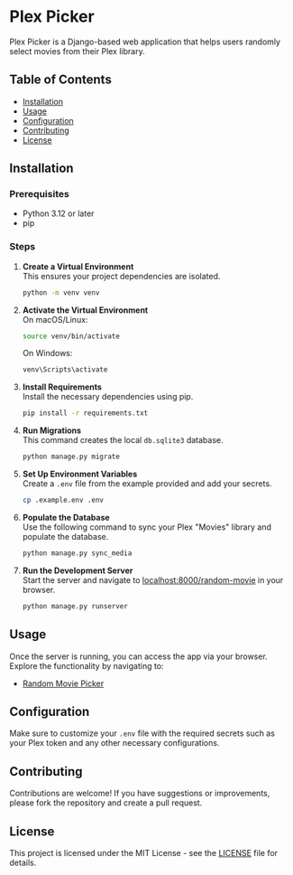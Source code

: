 # Plex Picker

Plex Picker is a Django-based web application that helps users randomly select movies from their Plex library.

## Table of Contents
- [Installation](#installation)
- [Usage](#usage)
- [Configuration](#configuration)
- [Contributing](#contributing)
- [License](#license)

## Installation

### Prerequisites
- Python 3.12 or later
- pip

### Steps

1. **Create a Virtual Environment**  
   This ensures your project dependencies are isolated.
   ```bash
   python -m venv venv
   ```

2. **Activate the Virtual Environment**  
   On macOS/Linux:
   ```bash
   source venv/bin/activate
   ```
   On Windows:
   ```bash
   venv\Scripts\activate
   ```

3. **Install Requirements**  
   Install the necessary dependencies using pip.
   ```bash
   pip install -r requirements.txt
   ```

4. **Run Migrations**  
   This command creates the local `db.sqlite3` database.
   ```bash
   python manage.py migrate
   ```

5. **Set Up Environment Variables**  
   Create a `.env` file from the example provided and add your secrets.
   ```bash
   cp .example.env .env
   ```

6. **Populate the Database**  
   Use the following command to sync your Plex "Movies" library and populate the database.
   ```bash
   python manage.py sync_media
   ```

7. **Run the Development Server**  
   Start the server and navigate to [localhost:8000/random-movie](http://localhost:8000/random-movie) in your browser.
   ```bash
   python manage.py runserver
   ```

## Usage

Once the server is running, you can access the app via your browser. Explore the functionality by navigating to:
- [Random Movie Picker](http://localhost:8000/random-movie)

## Configuration

Make sure to customize your `.env` file with the required secrets such as your Plex token and any other necessary configurations.

## Contributing

Contributions are welcome! If you have suggestions or improvements, please fork the repository and create a pull request.

## License

This project is licensed under the MIT License - see the [LICENSE](LICENSE) file for details.

